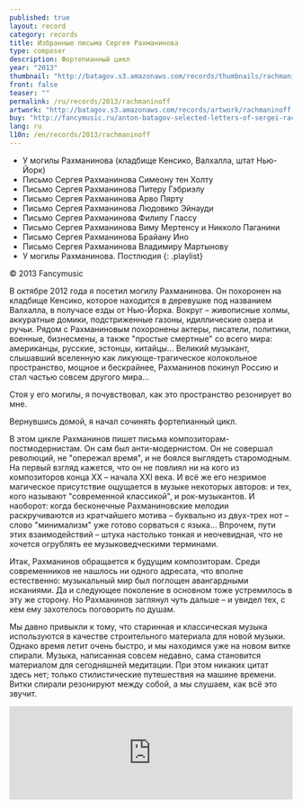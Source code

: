 ```yaml
---
published: true
layout: record
category: records
title: Избранные письма Сергея Рахманинова
type: composer
description: Фортепианный цикл
year: "2013"
thumbnail: "http://batagov.s3.amazonaws.com/records/thumbnails/rachmaninoff%20cover.jpg"
front: false
teaser: ""
permalink: /ru/records/2013/rachmaninoff
artwork: "http://batagov.s3.amazonaws.com/records/artwork/rachmaninoff.png"
buy: "http://fancymusic.ru/anton-batagov-selected-letters-of-sergei-rachmaninoff/"
lang: ru
l10n: /en/records/2013/rachmaninoff
---
```


- У могилы Рахманинова (кладбище Кенсико, Валхалла, штат Нью-Йорк) [<i class="fa fa-youtube-play"></i>](http://www.youtube.com/watch?v=lKmYqfQxAdY)
- Письмо Сергея Рахманинова Симеону тен Холту [<i class="fa fa-youtube-play"></i>](http://www.youtube.com/watch?v=_kOQsIF3KDw)
- Письмо Сергея Рахманинова Питеру Гэбриэлу [<i class="fa fa-youtube-play"></i>](http://www.youtube.com/watch?v=-iiLHdASnqA)
- Письмо Сергея Рахманинова Арво Пярту [<i class="fa fa-youtube-play"></i>](http://www.youtube.com/watch?v=u6Vh7Lnzugo)
- Письмо Сергея Рахманинова Людовико Эйнауди [<i class="fa fa-youtube-play"></i>](http://www.youtube.com/watch?v=CUN6AsNIDBo)
- Письмо Сергея Рахманинова Филипу Глассу [<i class="fa fa-youtube-play"></i>](http://www.youtube.com/watch?v=68hs-n94uT8)
- Письмо Сергея Рахманинова Виму Мертенсу и Никколо Паганини [<i class="fa fa-youtube-play"></i>](http://www.youtube.com/watch?v=MUbEUL7RckA)
- Письмо Сергея Рахманинова Брайану Ино [<i class="fa fa-youtube-play"></i>](http://www.youtube.com/watch?v=eF8iQ2QamTU)
- Письмо Сергея Рахманинова Владимиру Мартынову [<i class="fa fa-youtube-play"></i>](http://www.youtube.com/watch?v=mWt0Sib7wZg)
- У могилы Рахманинова. Постлюдия [<i class="fa fa-youtube-play"></i>](http://www.youtube.com/watch?v=cPDARo-YOzE)
{: .playlist}

© 2013 Fancymusic

В октябре 2012 года я посетил могилу Рахманинова. Он похоронен на кладбище Кенсико, которое находится в деревушке под названием Валхалла, в получасе езды от Нью-Йорка. Вокруг – живописные холмы, аккуратные домики, подстриженные газоны, идиллические озера и ручьи. Рядом с Рахманиновым похоронены актеры, писатели, политики, военные, бизнесмены, а также "простые смертные" со всего мира: американцы, русские, эстонцы, китайцы… Великий музыкант, слышавший вселенную как ликующе-трагическое колокольное пространство, мощное и бескрайнее, Рахманинов покинул Россию и стал частью совсем другого мира…

Стоя у его могилы, я почувствовал, как это пространство резонирует во мне.

Вернувшись домой, я начал сочинять фортепианный цикл.

В этом цикле Рахманинов пишет письма композиторам-постмодернистам. 
Он сам был анти-модернистом. Он не совершал революций, не "опережал время", и не боялся выглядеть старомодным. На первый взгляд кажется, что он не повлиял ни на кого из композиторов конца ХХ – начала XXI века. И всё же его незримое магическое присутствие ощущается в музыке некоторых авторов: и тех, кого называют "современной классикой", и рок-музыкантов. И наоборот: когда бесконечные Рахманиновские мелодии раскручиваются из кратчайшего мотива – буквально из двух-трех нот – слово "минимализм" уже готово сорваться с языка… Впрочем, пути этих взаимодействий – штука настолько тонкая и неочевидная, что не хочется огрублять ее музыковедческими терминами.

Итак, Рахманинов обращается к будущим композиторам. Среди современников не нашлось ни одного адресата, что вполне естественно: музыкальный мир был поглощен авангардными исканиями. Да и следующее поколение в основном тоже устремилось в эту же сторону. Но Рахманинов заглянул чуть дальше – и увидел тех, с кем ему захотелось поговорить по душам.

Мы давно привыкли к тому, что старинная и классическая музыка используются в качестве строительного материала для новой музыки. Однако время летит очень быстро, и мы находимся уже на новом витке спирали. Музыка, написанная совсем недавно, сама становится материалом для сегодняшней медитации. При этом никаких цитат здесь нет; только стилистические путешествия на машине времени. Витки спирали резонируют между собой, а мы слушаем, как всё это звучит.

<iframe width="100%" height="166" scrolling="no" frameborder="no" src="https://w.soundcloud.com/player/?url=http%3A%2F%2Fapi.soundcloud.com%2Ftracks%2F91266614"></iframe>